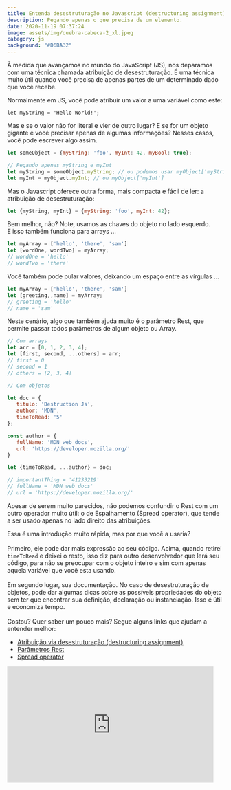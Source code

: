 ```yaml
---
title: Entenda desestruturação no Javascript (destructuring assignment)
description: Pegando apenas o que precisa de um elemento.
date: 2020-11-19 07:37:24
image: assets/img/quebra-cabeca-2_xl.jpeg
category: js
background: "#D6BA32"
---
```

À medida que avançamos no mundo do JavaScript (JS), nos deparamos com uma técnica chamada atribuição de desestruturação. É uma técnica muito útil quando você precisa de apenas partes de um determinado dado que você recebe.

Normalmente em JS, você pode atribuir um valor a uma variável como este:

`let myString = 'Hello World!';`

Mas e se o valor não for literal e vier de outro lugar? E se for um objeto gigante e você precisar apenas de algumas informações? Nesses casos, você pode escrever algo assim.

```javascript
let someObject = {myString: 'foo', myInt: 42, myBool: true};

// Pegando apenas myString e myInt
let myString = someObject.myString; // ou podemos usar myObject['myString']
let myInt = myObject.myInt; // ou myObject['myInt']
```

Mas o Javascript oferece outra forma, mais compacta e fácil de ler: a atribuição de desestruturação:

```javascript
let {myString, myInt} = {myString: 'foo', myInt: 42};
```

Bem melhor, não? Note, usamos as chaves do objeto no lado esquerdo.\
E isso também funciona para arrays ...

```javascript
let myArray = ['hello', 'there', 'sam']
let [wordOne, wordTwo] = myArray;
// wordOne = 'hello'
// wordTwo = 'there'
```

Você também pode pular valores, deixando um espaço entre as vírgulas ...

```javascript
let myArray = ['hello', 'there', 'sam']
let [greeting,,name] = myArray;
// greeting = 'hello'
// name = 'sam'
```

Neste cenário, algo que também ajuda muito é o parâmetro Rest, que permite passar todos parâmetros de algum objeto ou Array.

```javascript
// Com arrays
let arr = [0, 1, 2, 3, 4];
let [first, second, ...others] = arr;
// first = 0
// second = 1
// others = [2, 3, 4]

// Com objetos

let doc = {
   titulo: 'Destruction Js', 
   author: 'MDN', 
   timeToRead: '5'
};

const author = {
   fullName: 'MDN web docs',
   url: 'https://developer.mozilla.org/'
}

let {timeToRead, ...author} = doc;

// importantThing = '41233219'
// fullName = 'MDN web docs'
// url = 'https://developer.mozilla.org/'
```

Apesar de serem muito parecidos, não podemos confundir o Rest com um outro operador muito útil: o de Espalhamento (Spread operator), [](https://developer.mozilla.org/en-US/docs/Web/JavaScript/Reference/Operators/Spread_syntax)que tende a ser usado apenas no lado direito das atribuições.

Essa é uma introdução muito rápida, mas por que você a usaria?\
\
Primeiro, ele pode dar mais expressão ao seu código. Acima, quando retirei `timeToRead` e deixei o resto, isso diz para outro desenvolvedor que lerá seu código, para não se preocupar com o objeto inteiro e sim com apenas aquela variável que você esta usando. \
\
Em segundo lugar, sua documentação. No caso de desestruturação de objetos, pode dar algumas dicas sobre as possíveis propriedades do objeto sem ter que encontrar sua definição, declaração ou instanciação. Isso é útil e economiza tempo.\
\
Gostou? Quer saber um pouco mais? Segue alguns links que ajudam a entender melhor:

* [Atribuição via desestruturação (destructuring assignment)](https://developer.mozilla.org/pt-BR/docs/Web/JavaScript/Reference/Operators/Atribuicao_via_desestruturacao)
* [Parâmetros Rest](https://developer.mozilla.org/pt-BR/docs/Web/JavaScript/Reference/Operators/Spread_operator)
* [Spread operator](https://developer.mozilla.org/pt-BR/docs/Web/JavaScript/Reference/Functions/rest_parameters)

<iframe src="https://giphy.com/embed/joXtIlEbFrsA" width="480" height="271" frameBorder="0" class="giphy-embed" allowFullScreen></iframe>

[](https://developer.mozilla.org/pt-BR/docs/Web/JavaScript/Reference/Functions/rest_parameters)